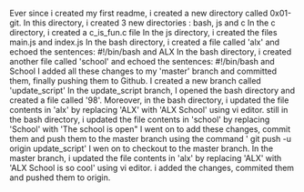 Ever since i created my first readme, i created a new directory called 0x01-git. In this directory, i created 3 new directories : bash, js and c In the c directory, i created a c_is_fun.c file In the js directory, i created the files main.js and index.js In the bash directory, i created a file called 'alx' and echoed the sentences: #!/bin/bash and ALX In the bash directory, i created another file called 'school' and echoed the sentences: #!/bin/bash and School I added all these changes to my 'master' branch and committed them, finally pushing them to Github. I created a new branch called 'update_script' In the update_script branch, I opened the bash directory and created a file called '98'. Moreover, in the bash directory, i updated the file contents in 'alx' by replacing 'ALX' with 'ALX School' using vi editor. still in the bash directory, i updated the file contents in 'school' by replacing 'School' with 'The school is open" I went on to add these changes, commit them and push them to the master branch using the command ' git push -u origin update_script' I wen on to checkout to the master branch. In the master branch, i updated the file contents in 'alx' by replacing 'ALX' with 'ALX School is so cool' using vi editor. i added the changes, commited them and pushed them to origin.
